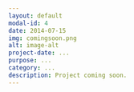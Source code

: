 ```yaml
---
layout: default
modal-id: 4
date: 2014-07-15
img: comingsoon.png
alt: image-alt
project-date: ...
purpose: ...
category: ...
description: Project coming soon.
---
```


